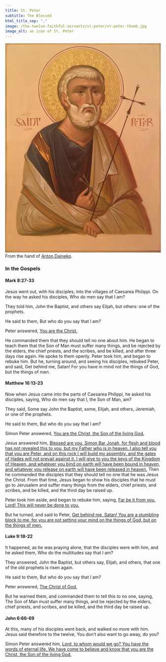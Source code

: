 ```yaml
---
title: St. Peter
subtitle: The Blessed
html_title_sep: ","
image: /the-twelve-faithful-servants/st-peter/st-peter.thumb.jpg
image_alt: an icon of St. Peter
---
```


<a href="st-peter.jpg">
  <img src="st-peter.small.jpg" alt="St. Peter, the blessed">
</a>
<div class="caption">From the hand of <a
href="http://ikona-skiniya.com/">Anton Daineko</a>.</div>

### In the Gospels

#### Mark 8:27-33

Jesus went out, with his disciples, into the villages of Caesarea Philippi. On
the way he asked his disciples, Who do men say that I am?

They told him, John the Baptist, and others say Elijah, but others: one of the
prophets.

He said to them, But who do you say that I am?

Peter answered, <u class="blue">You are the Christ.</u>

He commanded them that they should tell no one about him. He began to teach
them that the Son of Man must suffer many things, and be rejected by the
elders, the chief priests, and the scribes, and be killed, and after three days
rise again. He spoke to them openly. Peter took him, and began to rebuke him.
But he, turning around, and seeing his disciples, rebuked Peter, and said, Get
behind me, Satan! For you have in mind not the things of God, but the things of
men.

#### Matthew 16:13-23

Now when Jesus came into the parts of Caesarea Philippi, he asked his
disciples, saying, Who do men say that I, the Son of Man, am?

They said, Some say John the Baptist, some, Elijah, and others, Jeremiah, or
one of the prophets.

He said to them, But who do you say that I am?

Simon Peter answered, <u class="blue">You are the Christ, the Son of the living
God.</u>

Jesus answered him, <u>Blessed are you, Simon Bar Jonah, for flesh and blood
has not revealed this to you, but my Father who is in heaven. I also tell you
that you are Peter, and on this rock I will build my assembly, and the gates of
Hades will not prevail against it. I will give to you the keys of the Kingdom
of Heaven, and whatever you bind on earth will have been bound in heaven, and
whatever you release on earth will have been released in heaven.</u> Then he
commanded the disciples that they should tell no one that he was Jesus the
Christ. From that time, Jesus began to show his disciples that he must go to
Jerusalem and suffer many things from the elders, chief priests, and scribes,
and be killed, and the third day be raised up.

Peter took him aside, and began to rebuke him, saying, <u class="red">Far be it
from you, Lord! This will never be done to you.</u>

But he turned, and said to Peter, <u class="red">Get behind me, Satan! You are
a stumbling block to me, for you are not setting your mind on the things of
God, but on the things of men.</u>

#### Luke 9:18-22

It happened, as he was praying alone, that the disciples were with him, and he
asked them, Who do the multitudes say that I am?

They answered, John the Baptist, but others say, Elijah, and others, that one
of the old prophets is risen again.

He said to them, But who do you say that I am?

Peter answered, <u class="blue">The Christ of God.</u>

But he warned them, and commanded them to tell this to no one, saying, The Son
of Man must suffer many things, and be rejected by the elders, chief priests,
and scribes, and be killed, and the third day be raised up.

#### John 6:66-69

At this, many of his disciples went back, and walked no more with him. Jesus
said therefore to the twelve, You don’t also want to go away, do you?

Simon Peter answered him, <u class="blue">Lord, to whom would we go? You have
the words of eternal life. We have come to believe and know that you are the
Christ, the Son of the living God.</u>
